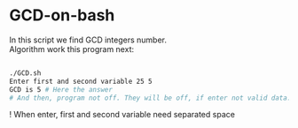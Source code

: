 # GCD-on-bash

In this script we find GCD integers number.  
Algorithm work this program next:  

``` bash 

./GCD.sh
Enter first and second variable 25 5  
GCD is 5 # Here the answer
# And then, program not off. They will be off, if enter not valid data.

```

! When enter, first and second variable need separated space
